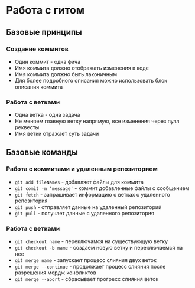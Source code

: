 # Работа с гитом

## Базовые принципы

### Создание коммитов
- Один коммит - одна фича
- Имя коммита должно отображать изменения в коде
- Имя коммита должно быть лаконичным
- Для более подробного описания можно использовать блок описания коммита

### Работа с ветками
- Одна ветка - одна задача
- Не меняем главную ветку напрямую, все изменения через пулл реквесты
- Имя ветки отражает суть задачи

## Базовые команды

### Работа с коммитами и удаленным репозиторием

- `git add fileNames` - добавляет файлы для коммита
- `git comit -m 'message'` - коммит добавленные файлы с сообщением
- `git fetch` - запрашивает информацию о ветках с удаленного репозитория
- `git push` - отправляет данные на удаленный репозиторий
- `git pull` - получает данные с удаленного репозитория

### Работа с ветками

- `git checkout name` - переключамся на существующую ветку
- `git checkout -b name` - создаем новую ветку и переключаемся на нее
- `git merge name` - запускает процесс слияния двух веток
- `git merge --continue` - продолжает процесс слияния после разрешения мердж конфликтов
- `git merge --abort` - сбрасывает прогресс слияния веток



